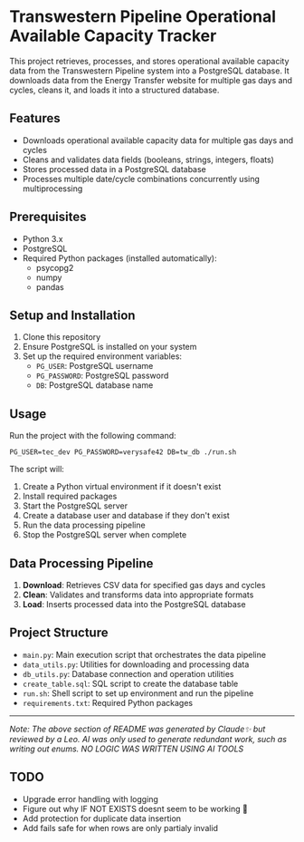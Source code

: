 # Transwestern Pipeline Operational Available Capacity Tracker

This project retrieves, processes, and stores operational available capacity data from the Transwestern Pipeline system into a PostgreSQL database. It downloads data from the Energy Transfer website for multiple gas days and cycles, cleans it, and loads it into a structured database.

## Features

- Downloads operational available capacity data for multiple gas days and cycles
- Cleans and validates data fields (booleans, strings, integers, floats)
- Stores processed data in a PostgreSQL database
- Processes multiple date/cycle combinations concurrently using multiprocessing

## Prerequisites

- Python 3.x
- PostgreSQL
- Required Python packages (installed automatically):
  - psycopg2
  - numpy
  - pandas

## Setup and Installation

1. Clone this repository
2. Ensure PostgreSQL is installed on your system
3. Set up the required environment variables:
   - `PG_USER`: PostgreSQL username
   - `PG_PASSWORD`: PostgreSQL password
   - `DB`: PostgreSQL database name

## Usage

Run the project with the following command:

```
PG_USER=tec_dev PG_PASSWORD=verysafe42 DB=tw_db ./run.sh
```

The script will:
1. Create a Python virtual environment if it doesn't exist
2. Install required packages
3. Start the PostgreSQL server
4. Create a database user and database if they don't exist
5. Run the data processing pipeline
6. Stop the PostgreSQL server when complete

## Data Processing Pipeline

1. **Download**: Retrieves CSV data for specified gas days and cycles
2. **Clean**: Validates and transforms data into appropriate formats
3. **Load**: Inserts processed data into the PostgreSQL database

## Project Structure

- `main.py`: Main execution script that orchestrates the data pipeline
- `data_utils.py`: Utilities for downloading and processing data
- `db_utils.py`: Database connection and operation utilities
- `create_table.sql`: SQL script to create the database table
- `run.sh`: Shell script to set up environment and run the pipeline
- `requirements.txt`: Required Python packages

---

*Note: The above section of README was generated by Claude✨ but reviewed by a Leo. AI was only used to generate redundant work, such as writing out enums. NO LOGIC WAS WRITTEN USING AI TOOLS*

## TODO 
- Upgrade error handling with logging
- Figure out why IF NOT EXISTS doesnt seem to be working 🤷
- Add protection for duplicate data insertion
- Add fails safe for when rows are only partialy invalid


